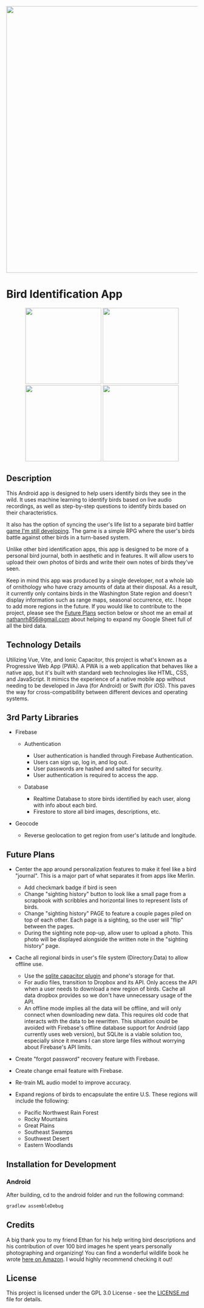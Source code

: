 <!-- main image -->
<p align="center">
  <img src="https://live.staticflickr.com/65535/54010198591_a43c01c817_b.jpg" width="700">
</p>

# Bird Identification App

<!-- app screenshots -->
<p align="center">
  <img src="https://live.staticflickr.com/65535/53941243746_30d3aa168e_c.jpg" width="200">
  <img src="https://live.staticflickr.com/65535/53941233061_8ee12ef1de_c.jpg" width="200">
  <img src="https://live.staticflickr.com/65535/53941685105_079f8d8308_c.jpg" width="200">
  <img src="https://live.staticflickr.com/65535/53941566474_6aa9c4e2df_c.jpg" width="200">
</p>

## Description

This Android app is designed to help users identify birds they see in the wild. It uses machine learning to identify birds based on live audio recordings, as well as step-by-step questions to identify birds based on their characteristics.

It also has the option of syncing the user's life list to a separate bird battler [game I'm still developing](https://github.com/NathanHinthorne/bird-battler-game). The game is a simple RPG where the user's birds battle against other birds in a turn-based system.

Unlike other bird identification apps, this app is designed to be more of a personal bird journal, both in aesthetic and in features. It will allow users to upload their own photos of birds and write their own notes of birds they've seen.

Keep in mind this app was produced by a single developer, not a whole lab of ornithology who have crazy amounts of data at their disposal. As a result, it currently only contains birds in the Washington State region and doesn't display information such as range maps, seasonal occurrence, etc. I hope to add more regions in the future. If you would like to contribute to the project, please see the [Future Plans](#future-plans) section below or shoot me an email at [nathanrh856@gmail.com](mailto:nathanrh856@gmail.com) about helping to expand my Google Sheet full of all the bird data.

## Technology Details

Utilizing Vue, Vite, and Ionic Capacitor, this project is what's known as a Progressive Web App (PWA). A PWA is a web application that behaves like a native app, but it's built with standard web technologies like HTML, CSS, and JavaScript. It mimics the experience of a native mobile app without needing to be developed in Java (for Android) or Swift (for iOS). This paves the way for cross-compatibility between different devices and operating systems.

## 3rd Party Libraries

- Firebase

  - Authentication
  
    - User authentication is handled through Firebase Authentication.
    - Users can sign up, log in, and log out.
    - User passwords are hashed and salted for security.
    - User authentication is required to access the app.

  - Database
  
    - Realtime Database to store birds identified by each user, along with info about each bird.
    - Firestore to store all bird images, descriptions, etc.

- Geocode
  - Reverse geolocation to get region from user's latitude and longitude.

## Future Plans

- Center the app around personalization features to make it feel like a bird "journal". This is a major part of what separates it from apps like Merlin.
  - Add checkmark badge if bird is seen
  - Change "sighting history" button to look like a small page from a scrapbook with scribbles and horizontal lines to represent lists of birds.
  - Change "sighting history" PAGE to feature a couple pages piled on top of each other. Each page is a sighting, so the user will "flip" between the pages.
  - During the sighting note pop-up, allow user to upload a photo. This photo will be displayed alongside the written note in the "sighting history" page.
- Cache all regional birds in user's file system (Directory.Data) to allow offline use.
  - Use the [sqlite capacitor plugin](https://github.com/capacitor-community/sqlite) and phone's storage for that.
  - For audio files, transition to Dropbox and its API. Only access the API when a user needs to download a new region of birds. Cache all data dropbox provides so we don't have unnecessary usage of the API.
  - An offline mode implies all the data will be offline, and will only connect when downloading new data. This requires old code that interacts with the data to be rewritten. This situation could be avoided with Firebase's offline database support for Android (app currently uses web version), but SQLite is a viable solution too, especially since it means I can store large files without worrying about Firebase's API limits.
- Create "forgot password" recovery feature with Firebase.
- Create change email feature with Firebase.
- Re-train ML audio model to improve accuracy.

- Expand regions of birds to encapsulate the entire U.S. These regions will include the following:
  - Pacific Northwest Rain Forest
  - Rocky Mountains
  - Great Plains
  - Southeast Swamps
  - Southwest Desert
  - Eastern Woodlands

## Installation for Development

### Android

After building, cd to the android folder and run the following command:

```bash
gradlew assembleDebug
```

## Credits

A big thank you to my friend Ethan for his help writing bird descriptions and his contribution of over 100 bird images he spent years personally photographing and organizing! You can find a wonderful wildlife book he wrote [here on Amazon](https://www.amazon.com/Masterpieces-Evergreen-State-Narration-Washington/dp/B09GCXXTBX). I would highly recommend checking it out!

## License

This project is licensed under the GPL 3.0 License - see the [LICENSE.md](LICENSE.md) file for details.
